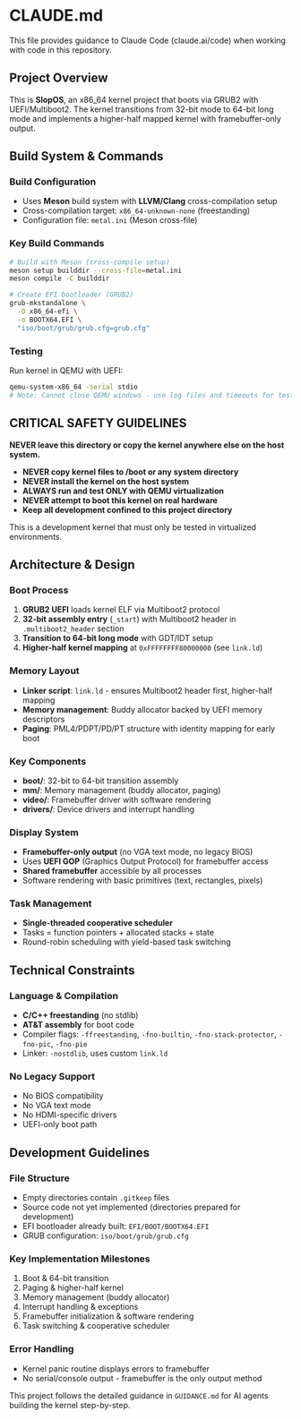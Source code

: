 # CLAUDE.md

This file provides guidance to Claude Code (claude.ai/code) when working with code in this repository.

## Project Overview

This is **SlopOS**, an x86_64 kernel project that boots via GRUB2 with UEFI/Multiboot2. The kernel transitions from 32-bit mode to 64-bit long mode and implements a higher-half mapped kernel with framebuffer-only output.

## Build System & Commands

### Build Configuration
- Uses **Meson** build system with **LLVM/Clang** cross-compilation setup
- Cross-compilation target: `x86_64-unknown-none` (freestanding)
- Configuration file: `metal.ini` (Meson cross-file)

### Key Build Commands
```bash
# Build with Meson (cross-compile setup)
meson setup builddir --cross-file=metal.ini
meson compile -C builddir

# Create EFI bootloader (GRUB2)
grub-mkstandalone \
  -O x86_64-efi \
  -o BOOTX64.EFI \
  "iso/boot/grub/grub.cfg=grub.cfg"
```

### Testing
Run kernel in QEMU with UEFI:
```bash
qemu-system-x86_64 -serial stdio
# Note: Cannot close QEMU windows - use log files and timeouts for testing
```

## CRITICAL SAFETY GUIDELINES

**NEVER leave this directory or copy the kernel anywhere else on the host system.**

- **NEVER copy kernel files to /boot or any system directory**
- **NEVER install the kernel on the host system**
- **ALWAYS run and test ONLY with QEMU virtualization**
- **NEVER attempt to boot this kernel on real hardware**
- **Keep all development confined to this project directory**

This is a development kernel that must only be tested in virtualized environments.

## Architecture & Design

### Boot Process
1. **GRUB2 UEFI** loads kernel ELF via Multiboot2 protocol
2. **32-bit assembly entry** (`_start`) with Multiboot2 header in `.multiboot2_header` section
3. **Transition to 64-bit long mode** with GDT/IDT setup
4. **Higher-half kernel mapping** at `0xFFFFFFFF80000000` (see `link.ld`)

### Memory Layout
- **Linker script**: `link.ld` - ensures Multiboot2 header first, higher-half mapping
- **Memory management**: Buddy allocator backed by UEFI memory descriptors
- **Paging**: PML4/PDPT/PD/PT structure with identity mapping for early boot

### Key Components
- **boot/**: 32-bit to 64-bit transition assembly
- **mm/**: Memory management (buddy allocator, paging)
- **video/**: Framebuffer driver with software rendering
- **drivers/**: Device drivers and interrupt handling

### Display System
- **Framebuffer-only output** (no VGA text mode, no legacy BIOS)
- Uses **UEFI GOP** (Graphics Output Protocol) for framebuffer access
- **Shared framebuffer** accessible by all processes
- Software rendering with basic primitives (text, rectangles, pixels)

### Task Management
- **Single-threaded cooperative scheduler**
- Tasks = function pointers + allocated stacks + state
- Round-robin scheduling with yield-based task switching

## Technical Constraints

### Language & Compilation
- **C/C++ freestanding** (no stdlib)
- **AT&T assembly** for boot code
- Compiler flags: `-ffreestanding`, `-fno-builtin`, `-fno-stack-protector`, `-fno-pic`, `-fno-pie`
- Linker: `-nostdlib`, uses custom `link.ld`

### No Legacy Support
- No BIOS compatibility
- No VGA text mode
- No HDMI-specific drivers
- UEFI-only boot path

## Development Guidelines

### File Structure
- Empty directories contain `.gitkeep` files
- Source code not yet implemented (directories prepared for development)
- EFI bootloader already built: `EFI/BOOT/BOOTX64.EFI`
- GRUB configuration: `iso/boot/grub/grub.cfg`

### Key Implementation Milestones
1. Boot & 64-bit transition
2. Paging & higher-half kernel
3. Memory management (buddy allocator)
4. Interrupt handling & exceptions
5. Framebuffer initialization & software rendering
6. Task switching & cooperative scheduler

### Error Handling
- Kernel panic routine displays errors to framebuffer
- No serial/console output - framebuffer is the only output method

This project follows the detailed guidance in `GUIDANCE.md` for AI agents building the kernel step-by-step.